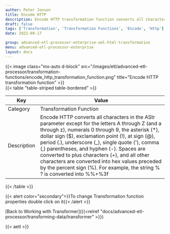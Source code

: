 ```yaml
---
author: Peter Jonson
title: Encode HTTP
description: Encode HTTP transformation function converts all characters in the AStr parameter except for the letters A through Z
draft: false
tags: ['Transformation', 'Transformation Functions', 'Encode', 'Http']
date: 2022-09-17

group: advanced-etl-processor-enterprise-xml-html-transformation
menu: advanced-etl-processor-enterprise
layout: docs
---
```


{{< image class="mx-auto d-block"  src="/images/etl/advanced-etl-processor/transformation-functions/encode_http_transformation_function.png" title="Encode HTTP transformation function" >}}
\
{{< table "table-striped table-bordered" >}}

| Key         | Value                                                                                                                                                                                                                                                                                                                                                                                                                                                                                          |
| ----------- | ---------------------------------------------------------------------------------------------------------------------------------------------------------------------------------------------------------------------------------------------------------------------------------------------------------------------------------------------------------------------------------------------------------------------------------------------------------------------------------------------- |
| Category    | Transformation Function                                                                                                                                                                                                                                                                                                                                                                                                                                                                        |
| Description | Encode HTTP converts all characters in the AStr parameter except for the letters A through Z (and a through z), numerals 0 through 9, the asterisk (\*), dollar sign ($), exclamation point (!), at sign (@), period (.), underscore (\_), single quote ('), comma (,) parentheses, and hyphen (-). Spaces are converted to plus characters (+), and all other characters are converted into hex values preceded by the percent sign (%). For example, the string % ? is converted into %%+%3f |

{{< /table >}}

{{< alert color="secondary">}}To change Transformation function properties double click on it{{< /alert >}}

[Back to Working with Transformer]({{<relref "docs/advanced-etl-processor/transforming-data/transformer" >}})

{{< aetl >}}
